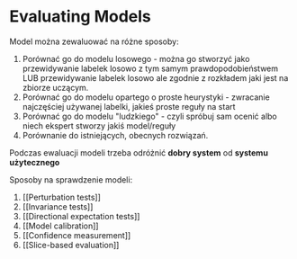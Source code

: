 # Evaluating Models
Model można zewaluować na różne sposoby:
1. Porównać go do modelu losowego - można go stworzyć jako przewidywanie labelek losowo z tym samym prawdopodobieństwem LUB przewidywanie labelek losowo ale zgodnie z rozkładem jaki jest na zbiorze uczącym.
2. Porównać go do modelu opartego o proste heurystyki - zwracanie najczęściej używanej labelki, jakieś proste reguły na start
3. Porównać go do modelu "ludzkiego" - czyli spróbuj sam ocenić albo niech ekspert stworzy jakiś model/reguły
4. Porównanie do istniejących, obecnych rozwiązań. 

Podczas ewaluacji modeli trzeba odróżnić **dobry system** od **systemu użytecznego**

Sposoby na sprawdzenie modeli:
1. [[Perturbation tests]]
2. [[Invariance tests]]
3. [[Directional expectation tests]]
4. [[Model calibration]]
5. [[Confidence measurement]]
6. [[Slice-based evaluation]]